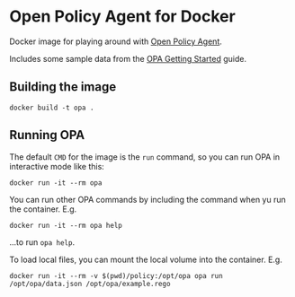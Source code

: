 # Open Policy Agent for Docker

Docker image for playing around with [Open Policy Agent](https://www.openpolicyagent.org/).

Includes some sample data from the [OPA Getting Started](https://www.openpolicyagent.org/docs/get-started.html) guide.

## Building the image

```
docker build -t opa .
```

## Running OPA

The default `CMD` for the image is the `run` command, so you can run OPA in interactive mode like this:
```
docker run -it --rm opa
```

You can run other OPA commands by including the command when yu run the container. E.g.

```
docker run -it --rm opa help
```

...to run `opa help`.

To load local files, you can mount the local volume into the container. E.g.

```
docker run -it --rm -v $(pwd)/policy:/opt/opa opa run /opt/opa/data.json /opt/opa/example.rego 
```



